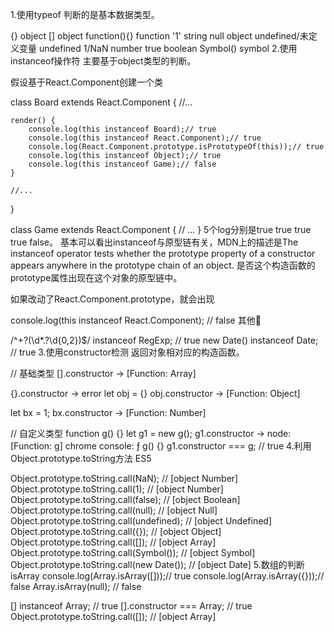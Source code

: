 1.使用typeof
判断的是基本数据类型。

{}	object
[]	object
function(){}	function
'1'	string
null	object
undefined/未定义变量	undefined
1/NaN	number
true	boolean
Symbol()	symbol
2.使用instanceof操作符
主要基于object类型的判断。

假设基于React.Component创建一个类

class Board extends React.Component {
    //...
    
    render() {
        console.log(this instanceof Board);// true
        console.log(this instanceof React.Component);// true  
        console.log(React.Component.prototype.isPrototypeOf(this));// true
        console.log(this instanceof Object);// true
        console.log(this instanceof Game);// false
    }
    
    //...
}

class Game extends React.Component {
    // ...
}
5个log分别是true true true true false。
基本可以看出instanceof与原型链有关，MDN上的描述是The instanceof operator tests whether the prototype property of a constructor appears anywhere in the prototype chain of an object. 
是否这个构造函数的prototype属性出现在这个对象的原型链中。

如果改动了React.Component.prototype，就会出现

console.log(this instanceof React.Component); // false
其他🌰

/^\+?(\d*\.?\d{0,2})$/ instanceof RegExp; // true
new Date() instanceof Date; // true
3.使用constructor检测
返回对象相对应的构造函数。

// 基础类型
[].constructor -> [Function: Array]

{}.constructor -> error
let obj = {}
obj.constructor -> [Function: Object]

let bx = 1;
bx.constructor -> [Function: Number]

// 自定义类型
function g() {}
let g1 = new g();
g1.constructor -> node: [Function: g]  chrome console: ƒ g() {}
g1.constructor === g; // true
4.利用Object.prototype.toString方法
ES5

Object.prototype.toString.call(NaN); // [object Number]
Object.prototype.toString.call(1); // [object Number]
Object.prototype.toString.call(false); // [object Boolean]
Object.prototype.toString.call(null); // [object Null]
Object.prototype.toString.call(undefined); // [object Undefined]
Object.prototype.toString.call({}); // [object Object]
Object.prototype.toString.call([]); // [object Array]
Object.prototype.toString.call(Symbol()); // [object Symbol]
Object.prototype.toString.call(new Date()); // [object Date]
5.数组的判断 isArray
console.log(Array.isArray([]));// true
console.log(Array.isArray({}));// false
Array.isArray(null); // false

[] instanceof Array; // true
[].constructor === Array; // true
Object.prototype.toString.call([]); // [object Array]
